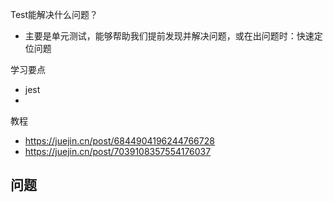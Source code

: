 Test能解决什么问题？

- 主要是单元测试，能够帮助我们提前发现并解决问题，或在出问题时：快速定位问题

学习要点

- jest
- 

教程

- https://juejin.cn/post/6844904196244766728
- https://juejin.cn/post/7039108357554176037



## 问题





